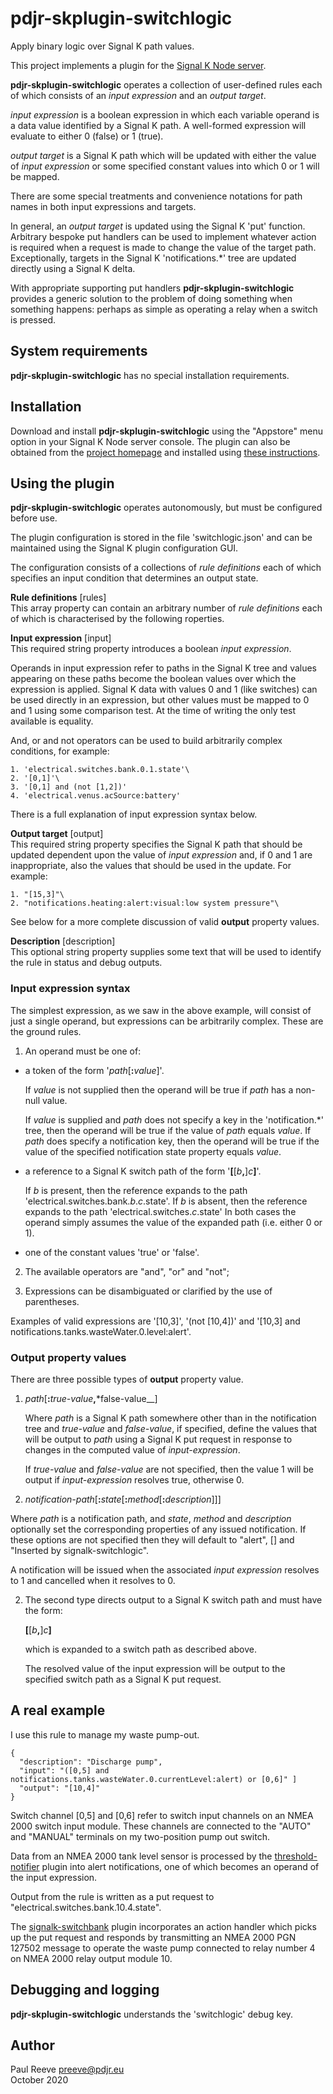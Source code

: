# pdjr-skplugin-switchlogic

Apply binary logic over Signal K path values.

This project implements a plugin for the
[Signal K Node server](https://github.com/SignalK/signalk-server-node).

__pdjr-skplugin-switchlogic__ operates a collection of user-defined rules
each of which consists of an *input expression* and an *output target*.

*input expression* is a boolean expression in which each variable operand
is a data value identified by a Signal K path.
A well-formed expression will evaluate to either 0 (false) or 1 (true).

*output target* is a Signal K path which will be updated with either the
value of *input expression* or some specified constant values into which
0 or 1 will be mapped.

There are some special treatments and convenience notations for path names
in both input expressions and targets.

In general, an *output target* is updated using the Signal K 'put' function.
Arbitrary bespoke put handlers can be used to implement whatever action is
required when a request is made to change the value of the target path.
Exceptionally, targets in the Signal K 'notifications.\*' tree are updated
directly using a Signal K delta.

With appropriate supporting put handlers __pdjr-skplugin-switchlogic__
provides a generic solution to the problem of doing something when something
happens: perhaps as simple as operating a relay when a switch is pressed.

## System requirements

__pdjr-skplugin-switchlogic__ has no special installation requirements.

## Installation

Download and install __pdjr-skplugin-switchlogic__ using the "Appstore" menu
option in your Signal K Node server console.
The plugin can also be obtained from the 
[project homepage](https://github.com/preeve9534/pdjr-skplugin-switchlogic)
and installed using
[these instructions](https://github.com/SignalK/signalk-server-node/blob/master/SERVERPLUGINS.md).

## Using the plugin

__pdjr-skplugin-switchlogic__ operates autonomously, but must be configured
before use.

The plugin configuration is stored in the file 'switchlogic.json' and
can be maintained using the Signal K plugin configuration GUI.

The configuration consists of a collections of *rule definitions* each
of which specifies an input condition that determines an output state.

__Rule definitions__ [rules]\
This array property can contain an arbitrary number of *rule
definitions* each of which is characterised by the following 
roperties.

__Input expression__ [input]\
This required string property introduces a boolean *input expression*.

Operands in input expression refer to paths in the Signal K tree and values
appearing on these paths become the boolean values over which the expression
is applied.
Signal K data with values 0 and 1 (like switches) can be used directly in
an expression, but other values must be mapped to 0 and 1 using some
comparison test.
At the time of writing the only test available is equality.

And, or and not operators can be used to build arbitrarily complex
conditions, for example:
```
1. 'electrical.switches.bank.0.1.state'\
2. '[0,1]'\
3. '[0,1] and (not [1,2])'
4. 'electrical.venus.acSource:battery'
```

There is a full explanation of input expression syntax below.

__Output target__ [output]\
This required string property specifies the Signal K path that should be updated
dependent upon the value of *input expression* and, if 0 and 1 are inappropriate,
also the values that should be used in the update.
For example:
```
1. "[15,3]"\
2. "notifications.heating:alert:visual:low system pressure"\
```

See below for a more complete discussion of valid __output__ property
values.
 
__Description__ [description]\
This optional string property supplies some text that will be used to
identify the rule in status and debug outputs.

### Input expression syntax

The simplest expression, as we saw in the above example, will consist
of just a single operand, but expressions can be arbitrarily complex.
These are the ground rules.

1. An operand must be one of:

* a token of the form '*path*[__:__*value*]'.

  If *value* is not supplied then the operand will be true if *path* has
  a non-null value.
  
  If *value* is supplied and *path* does not specify a key in the 'notification.\*'
  tree, then the operand will be true if the value of *path* equals *value*.
  If *path* does specify a notification key, then the operand will be true if the
  value of the specified notification state property equals *value*.

* a reference to a Signal K switch path of the form '__[__[*b*__,__]*c*__]__'.

  If *b* is present, then the reference expands to the path 'electrical.switches.bank.*b*.*c*.state'.
  If *b* is absent, then the reference expands to the path 'electrical.switches.*c*.state'
  In both cases the operand simply assumes the value of the expanded path (i.e. either 0 or 1).

* one of the constant values 'true' or 'false'.

2. The available operators are "and", "or" and "not";

3. Expressions can be disambiguated or clarified by the use of
   parentheses.

Examples of valid expressions are '[10,3]', '(not [10,4])' and
'[10,3] and notifications.tanks.wasteWater.0.level:alert'.

### Output property values

There are three possible types of __output__ property value. 

1. *path*[__:__*true-value*__,__*false-value__]

   Where *path* is a Signal K path somewhere other than in the
   notification tree and *true-value* and *false-value*, if specified,
   define the values that will be output to *path* using a Signal K put
   request in response to changes in the computed value of *input-expression*.
   
   If *true-value* and *false-value* are not specified, then the value
   1 will be output if *input-expression* resolves true, otherwise 0.
   
2. *notification-path*[__:__*state*[__:__*method*[__:__*description*]]]

  Where *path* is a notification path, and *state*, *method* and
  *description* optionally set the corresponding properties of any
  issued notification. 
  If these options are not specified then they will default to
  "alert", [] and "Inserted by signalk-switchlogic".

   A notification will be issued when the associated *input expression*
   resolves to 1 and cancelled when it resolves to 0.

2. The second type directs output to a Signal K switch path and must have the form:

   __[__[*b*__,__]*c*__]__

   which is expanded to a switch path as described above.

   The resolved value of the input expression will be output to the specified
   switch path as a Signal K put request.

## A real example

I use this rule to manage my waste pump-out.
```
{
  "description": "Discharge pump",
  "input": "([0,5] and notifications.tanks.wasteWater.0.currentLevel:alert) or [0,6]" ]
  "output": "[10,4]"
}
```

Switch channel [0,5] and [0,6] refer to switch input channels on an
NMEA 2000 switch input module.
These channels are connected to the "AUTO" and "MANUAL" terminals on
my two-position pump out switch.

Data from an NMEA 2000 tank level sensor is processed by the
[threshold-notifier](https://github.com/preeve9534/threshold-notifier#readme)
plugin into alert notifications, one of which becomes an operand
of the input expression.

Output from the rule is written as a put request to "electrical.switches.bank.10.4.state".

The 
[signalk-switchbank](https://github.com/preeve9534/signalk-switchbank#readme)
plugin incorporates an action handler which picks up the put request
and responds by transmitting an NMEA 2000 PGN 127502 message to operate
the waste pump connected to relay number 4 on NMEA 2000 relay output
module 10.

## Debugging and logging

__pdjr-skplugin-switchlogic__ understands the 'switchlogic' debug key.

## Author

Paul Reeve <preeve@pdjr.eu>\
October 2020
